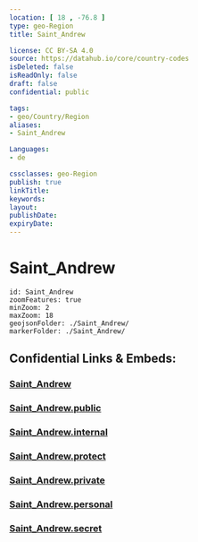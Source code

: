 ```yaml
---
location: [ 18 , -76.8 ] 
type: geo-Region
title: Saint_Andrew

license: CC BY-SA 4.0
source: https://datahub.io/core/country-codes
isDeleted: false
isReadOnly: false
draft: false
confidential: public

tags:
- geo/Country/Region
aliases:
- Saint_Andrew

Languages:
- de

cssclasses: geo-Region
publish: true
linkTitle: 
keywords: 
layout: 
publishDate: 
expiryDate: 
---
```


# Saint_Andrew

```leaflet
id: Saint_Andrew
zoomFeatures: true 
minZoom: 2 
maxZoom: 18
geojsonFolder: ./Saint_Andrew/
markerFolder: ./Saint_Andrew/
```


## Confidential Links & Embeds: 

### [Saint_Andrew](/_Standards/Earth/Continent/America~Caribbean/Jamaica/Parishes~Jamaica/Saint_Andrew.md) 

### [Saint_Andrew.public](/_public/Earth/Continent/America~Caribbean/Jamaica/Parishes~Jamaica/Saint_Andrew.public.md) 

### [Saint_Andrew.internal](/_internal/Earth/Continent/America~Caribbean/Jamaica/Parishes~Jamaica/Saint_Andrew.internal.md) 

### [Saint_Andrew.protect](/_protect/Earth/Continent/America~Caribbean/Jamaica/Parishes~Jamaica/Saint_Andrew.protect.md) 

### [Saint_Andrew.private](/_private/Earth/Continent/America~Caribbean/Jamaica/Parishes~Jamaica/Saint_Andrew.private.md) 

### [Saint_Andrew.personal](/_personal/Earth/Continent/America~Caribbean/Jamaica/Parishes~Jamaica/Saint_Andrew.personal.md) 

### [Saint_Andrew.secret](/_secret/Earth/Continent/America~Caribbean/Jamaica/Parishes~Jamaica/Saint_Andrew.secret.md)

